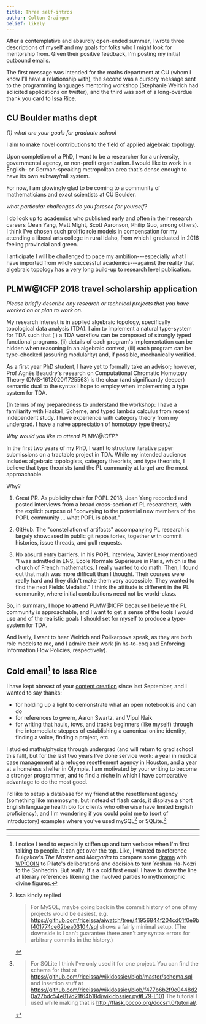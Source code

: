 ```yaml
---
title: Three self-intros
author: Colton Grainger
belief: likely
---
```


After a contemplative and absurdly open-ended summer, I wrote three descriptions of myself and my goals for folks who I might look for mentorship from. Given their positive feedback, I'm posting my initial outbound emails.

The first message was intended for the maths department at CU (whom I know I'll have a relationship with), the second was a cursory message sent to the programming languages mentoring workshop (Stephanie Weirich had solicited applications on twitter), and the third was sort of a long-overdue thank you card to Issa Rice.

## CU Boulder maths dept

*(1) what are your goals for graduate school*

I aim to make novel contributions to the field of applied algebraic topology.

Upon completion of a PhD, I want to be a researcher for a university, governmental agency, or non-profit organization. I would like to work in a English- or German-speaking metropolitan area that's dense enough to have its own subway/rail system.

For now, I am glowingly glad to be coming to a community of mathematicians and exact scientists at CU Boulder.

*what particular challenges do you foresee for yourself?*

I do look up to academics who published early and often in their research careers (Jean Yang, Matt Might, Scott Aaronson, Philip Guo, among others). I think I've chosen such prolific role models in compensation for my attending a liberal arts college in rural Idaho, from which I graduated in 2016 feeling provincial and green.

I anticipate I will be challenged to pace my ambition---especially what I have imported from wildly successful academics---against the reality that algebraic topology has a very long build-up to research level publication.

## PLMW@ICFP 2018 travel scholarship application

*Please briefly describe any research or technical projects that you have worked on or plan to work on.*

My research interest is in applied algebraic topology, specifically topological data analysis (TDA). I aim to implement a natural type-system for TDA such that (i) a TDA workflow can be composed of strongly typed functional programs, (ii) details of each program's implementation can be hidden when reasoning in an algebraic context, (iii) each program can be type-checked (assuring modularity) and, if possible, mechanically verified.

As a first year PhD student, I have yet to formally take an advisor; however, Prof Agnès Beaudry's research on Computational Chromatic Homotopy Theory (DMS-1612020/1725563) is the clear (and significantly deeper) semantic dual to the syntax I hope to employ when implementing a type system for TDA.

(In terms of my preparedness to understand the workshop: I have a familiarity with Haskell, Scheme, and typed lambda calculus from recent independent study. I have experience with category theory from my undergrad. I have a naive appreciation of homotopy type theory.)

*Why would you like to attend PLMW@ICFP?*

In the first two years of my PhD, I want to structure iterative paper submissions on a tractable project in TDA. While my intended audience includes algebraic topologists, category theorists, and type theorists, I believe that type theorists (and the PL community at large) are the most approachable.

Why?

1. Great PR. As publicity chair for POPL 2018, Jean Yang recorded and posted interviews from a broad cross-section of PL researchers, with the explicit purpose of "conveying to the potential new members of the POPL community ... what POPL is about." 

2. GitHub. The "constellation of artifacts" accompanying PL research is largely showcased in public git repositories, together with commit histories, issue threads, and pull requests.

3. No absurd entry barriers. In his POPL interview, Xavier Leroy mentioned "I was admitted in ENS, Ecole Normale Supérieure in Paris, which is the church of French mathematics. I really wanted to do math. Then, I found out that math was more difficult than I thought. Their courses were really hard and they didn't make them very accessible. They wanted to find the next Fields Medalist." I think the attitude is different in the PL community, where initial contributions need not be world-class. 

So, in summary, I hope to attend PLMW@ICFP because I believe the PL community is approachable, and I want to get a sense of the tools I would use and of the realistic goals I should set for myself to produce a type-system for TDA. 

And lastly, I want to hear Weirich and Polikarpova speak, as they are both role models to me, and I admire their work (in hs-to-coq and Enforcing Information Flow Policies, respectively). 

## Cold email[^stiff] to Issa Rice

[^stiff]: I notice I tend to especially stiffen up and turn verbose when I'm first talking to people. It can get over the top. Like, I wanted to reference Bulgakov's *The Master and Margarita* to compare some [drama](https://en.wikipedia.org/wiki/Wikipedia:Miscellany_for_deletion/User:Riceissa/Animal_Charity_Evaluators) with [WP:COIN](https://en.wikipedia.org/wiki/Wikipedia:Conflict_of_interest/Noticeboard/Archive_113#Vipul.27s_paid_editing_enterprise) to Pilate's deliberations and decision to turn Yeshua Ha-Nozri to the Sanhedrin. But really. It's a cold first email. I have to draw the line at literary references likening the involved parties to mythomorphic divine figures.

I have kept abreast of your [content creation](https://issarice.com/content-creation) since last September, and I wanted to say thanks:

- for holding up a light to demonstrate what an open notebook is and can do
- for references to gwern, Aaron Swartz, and Vipul Naik
- for writing that hauls, tows, and tracks beginners (like myself) through the intermediate steppes of establishing a canonical online identity, finding a voice, finding a project, etc.

I studied maths/physics through undergrad (and will return to grad school this fall), but for the last two years I've done service work: a year in medical case management at a refugee resettlement agency in Houston, and a year at a homeless shelter in Olympia. I am motivated by your writing to become a stronger programmer, and to find a niche in which I have comparative advantage to do the most good.

I'd like to setup a database for my friend at the resettlement agency (something like mnemosyne, but instead of flash cards, it displays a short English language health bio for clients who otherwise have limited English proficiency), and I'm wondering if you could point me to (sort of introductory) examples where you've used mySQL[^mysql] or SQLite.[^sqlite]

<hr>

[^mysql]: Issa kindly replied
    > For MySQL, maybe going back in the commit history of one of my projects would be easiest, e.g. <https://github.com/riceissa/aiwatch/tree/41956844f204cd01f0e9bf401774ce62bea03104/sql> shows a fairly minimal setup. (The downside is I can't guarantee there aren't any syntax errors for arbitrary commits in the history.) 
    
[^sqlite]: > For SQLite I think I've only used it for one project. You can find the schema for that at <https://github.com/riceissa/wikidossier/blob/master/schema.sql> and insertion stuff at <https://github.com/riceissa/wikidossier/blob/f477b6b2f9e0448d20a27bdc54e817d21f64b18d/wikidossier.py#L79-L101> The tutorial I used while making that is <http://flask.pocoo.org/docs/1.0/tutorial/>.


